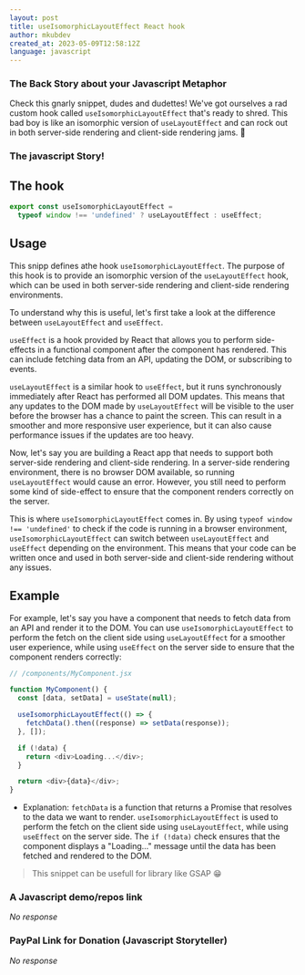 ```yaml
---
layout: post
title: useIsomorphicLayoutEffect React hook
author: mkubdev
created_at: 2023-05-09T12:58:12Z
language: javascript
---
```


### The Back Story about your Javascript Metaphor

Check this gnarly snippet, dudes and dudettes! We've got ourselves a rad custom hook called `useIsomorphicLayoutEffect` that's ready to shred. This bad boy is like an isomorphic version of `useLayoutEffect` and can rock out in both server-side rendering and client-side rendering jams. 🎸

### The javascript Story!

## The hook

```js
export const useIsomorphicLayoutEffect =
  typeof window !== 'undefined' ? useLayoutEffect : useEffect;
```

## Usage

This snipp defines athe hook `useIsomorphicLayoutEffect`. The purpose of this hook is to provide an isomorphic version of the `useLayoutEffect` hook, which can be used in both server-side rendering and client-side rendering environments.

To understand why this is useful, let's first take a look at the difference between `useLayoutEffect` and `useEffect`.

`useEffect` is a hook provided by React that allows you to perform side-effects in a functional component after the component has rendered. This can include fetching data from an API, updating the DOM, or subscribing to events.

`useLayoutEffect` is a similar hook to `useEffect`, but it runs synchronously immediately after React has performed all DOM updates. This means that any updates to the DOM made by `useLayoutEffect` will be visible to the user before the browser has a chance to paint the screen. This can result in a smoother and more responsive user experience, but it can also cause performance issues if the updates are too heavy.

Now, let's say you are building a React app that needs to support both server-side rendering and client-side rendering. In a server-side rendering environment, there is no browser DOM available, so running `useLayoutEffect` would cause an error. However, you still need to perform some kind of side-effect to ensure that the component renders correctly on the server.

This is where `useIsomorphicLayoutEffect` comes in. By using `typeof window !== 'undefined'` to check if the code is running in a browser environment, `useIsomorphicLayoutEffect` can switch between `useLayoutEffect` and `useEffect` depending on the environment. This means that your code can be written once and used in both server-side and client-side rendering without any issues.

## Example

For example, let's say you have a component that needs to fetch data from an API and render it to the DOM. You can use `useIsomorphicLayoutEffect` to perform the fetch on the client side using `useLayoutEffect` for a smoother user experience, while using `useEffect` on the server side to ensure that the component renders correctly:

```js
// /components/MyComponent.jsx

function MyComponent() {
  const [data, setData] = useState(null);

  useIsomorphicLayoutEffect(() => {
    fetchData().then((response) => setData(response));
  }, []);

  if (!data) {
    return <div>Loading...</div>;
  }

  return <div>{data}</div>;
}
```

* Explanation: 
`fetchData` is a function that returns a Promise that resolves to the data we want to render. `useIsomorphicLayoutEffect` is used to perform the fetch on the client side using `useLayoutEffect`, while using `useEffect` on the server side. The `if (!data)` check ensures that the component displays a "Loading..." message until the data has been fetched and rendered to the DOM.

> This snippet can be usefull for library like GSAP 😁



### A Javascript demo/repos link

_No response_

### PayPal Link for Donation (Javascript Storyteller)

_No response_